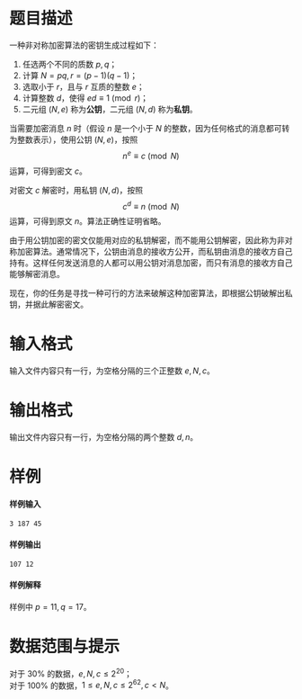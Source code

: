 
# 题目描述

一种非对称加密算法的密钥生成过程如下：
1. 任选两个不同的质数 $p, q$；
2. 计算 $N = pq, r=(p-1)(q-1)$；
3. 选取小于 $r$，且与 $r$ 互质的整数 $e$；
4. 计算整数 $d$，使得 $ed \equiv 1 \pmod r$；
5. 二元组 $(N, e)$ 称为**公钥**，二元组 $(N, d)$ 称为**私钥**。

当需要加密消息 $n$ 时（假设 $n$ 是一个小于 $N$ 的整数，因为任何格式的消息都可转为整数表示），使用公钥 $(N, e)$，按照
$$n^e \equiv c \pmod N$$
运算，可得到密文 $c$。

对密文 $c$ 解密时，用私钥 $(N, d)$，按照
$$c^d \equiv n \pmod N$$
运算，可得到原文 $n$。算法正确性证明省略。

由于用公钥加密的密文仅能用对应的私钥解密，而不能用公钥解密，因此称为非对称加密算法。通常情况下，公钥由消息的接收方公开，而私钥由消息的接收方自己持有。这样任何发送消息的人都可以用公钥对消息加密，而只有消息的接收方自己能够解密消息。

现在，你的任务是寻找一种可行的方法来破解这种加密算法，即根据公钥破解出私钥，并据此解密密文。 

# 输入格式

输入文件内容只有一行，为空格分隔的三个正整数 $e, N, c$。

# 输出格式

输出文件内容只有一行，为空格分隔的两个整数 $d, n$。

# 样例

#### 样例输入
```plain
3 187 45
```

#### 样例输出
```plain
107 12
```

#### 样例解释
样例中 $p = 11, q = 17$。

# 数据范围与提示

对于 $30\%$ 的数据，$e, N, c \leq 2^{20}$；  
对于 $100\%$ 的数据，$1 \leq e, N, c \leq 2^{62}, c < N$。


